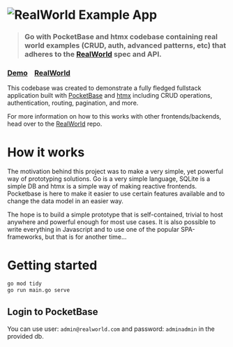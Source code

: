 # ![RealWorld Example App](logo.png)

> ### Go with PocketBase and htmx codebase containing real world examples (CRUD, auth, advanced patterns, etc) that adheres to the [RealWorld](https://github.com/gothinkster/realworld) spec and API.


### [Demo](https://demo.realworld.io/)&nbsp;&nbsp;&nbsp;&nbsp;[RealWorld](https://github.com/gothinkster/realworld)


This codebase was created to demonstrate a fully fledged fullstack application built with [PocketBase](https://pocketbase.io) and [htmx](https://htmx.org) including CRUD operations, authentication, routing, pagination, and more.

For more information on how to this works with other frontends/backends, head over to the [RealWorld](https://github.com/gothinkster/realworld) repo.


# How it works
The motivation behind this project was to make a very simple, yet powerful way of prototyping solutions. Go is a very simple language, SQLite is a simple DB and htmx is a simple way of making reactive frontends. Pocketbase is here to make it easier to use certain features available and to change the data model in an easier way.

The hope is to build a simple prototype that is self-contained, trivial to host anywhere and powerful enough for most use cases. It is also possible to write everything in Javascript and to use one of the popular SPA-frameworks, but that is for another time...

# Getting started
```sh
go mod tidy
go run main.go serve
```

## Login to PocketBase
You can use user: `admin@realworld.com` and password: `adminadmin` in the provided db.

